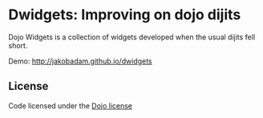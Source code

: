 Dwidgets: Improving on dojo dijits
==================================

Dojo Widgets is a collection of widgets developed when the usual
dijits fell short.

Demo: http://jakobadam.github.io/dwidgets

License
-------

Code licensed under the [Dojo license](http://dojotoolkit.org/license)
